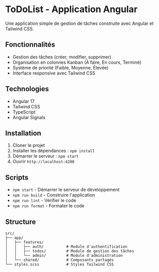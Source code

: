 # ToDoList - Application Angular

Une application simple de gestion de tâches construite avec Angular et Tailwind CSS.

## Fonctionnalités

- Gestion des tâches (créer, modifier, supprimer)
- Organisation en colonnes Kanban (À faire, En cours, Terminé)
- Système de priorité (Faible, Moyenne, Élevée)
- Interface responsive avec Tailwind CSS

## Technologies

- Angular 17
- Tailwind CSS
- TypeScript
- Angular Signals

## Installation

1. Cloner le projet
2. Installer les dépendances : `npm install`
3. Démarrer le serveur : `npm start`
4. Ouvrir `http://localhost:4200`

## Scripts

- `npm start` - Démarrer le serveur de développement
- `npm run build` - Construire l'application
- `npm run lint` - Vérifier le code
- `npm run format` - Formater le code

## Structure

```
src/
├── app/
│   ├── features/
│   │   ├── auth/          # Module d'authentification
│   │   ├── todos/         # Module de gestion des tâches
│   │   └── admin/         # Module d'administration
│   └── shared/            # Composants partagés
└── styles.scss            # Styles Tailwind CSS
```
